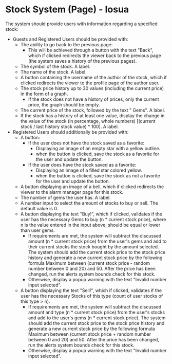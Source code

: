 # Stock System (Page) - Iosua

 The system should provide users with information regarding a specified stock: 
- Guests and Registered Users should be provided with:
  - The ability to go back to the previous page:
    - This will be achieved through a button with the text "Back", which if clicked redirects the viewer back to the previous page (the system saves a history of the previous pages).
  - The symbol of the stock. A label.
  - The name of the stock. A label.
  - A button containing the username of the author of the stock, which if clicked redirects the viewer to the profile page of the author user.
  - The stock price history up to 30 values (including the current price) in the form of a graph.
    - If the stock does not have a history of prices, only the current price, the graph should be empty.
  - The current price of the stock, followed by the text " Gems". A label.
  - If the stock has a history of at least one value, display the change in the value of the stock (in percentage, whole numbers) [(current stock / last history stock value) * 100]. A label.
- Registered Users should additionally be provided with:
  - A button:
    - If the user does not have the stock saved as a favorite:
      - Displaying an image of an empty star with a yellow outline.
      - when the button is clicked, save the stock as a favorite for the user and update the button.
    - If the user does have the stock saved as a favorite:
      - Displaying an image of a filled star colored yellow.
      - when the button is clicked, save the stock as not a favorite for the user and update the button.
  - A button displaying an image of a bell, which if clicked redirects the viewer to the alarm manager page for this stock.
  - The number of gems the user has. A label.
  - A number input to select the amount of stocks to buy or sell. The default value is 0.
  - A button displaying the text "Buy!", which if clicked, validates if the user has the necessary Gems to buy (n * current stock price), where n is the value entered in the input above, should be equal or lower than user gems.
    - If requirements are met, the system will subtract the discussed amount (n * current stock price) from the user's gems and add to their current stocks the stock bought by the amount selected. The system should add the current stock price to the stock price history and generate a new current stock price by the following formula Maximum between (current stock price - random number between 0 and 20) and 50. After the price has been changed, run the alerts system bounds check for this stock.
    - Otherwise, display a popup warning with the text "Invalid number input selected".
  - A button displaying the text "Sell!", which if clicked, validates if the user has the necessary Stocks of this type (count of user stocks of this type > n).
    - If requirements are met, the system will subtract the discussed amount and type (n * current stock price) from the user's stocks and add to the user's gems (n * current stock price). The system should add the current stock price to the stock price history and generate a new current stock price by the following formula Maximum between (current stock price + random number between 0 and 20) and 50. After the price has been changed, run the alerts system bounds check for this stock.
    - Otherwise, display a popup warning with the text "Invalid number input selected".
